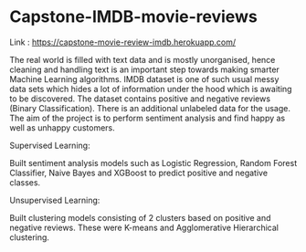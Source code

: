 # Capstone-IMDB-movie-reviews

Link : https://capstone-movie-review-imdb.herokuapp.com/

The real world is filled with text data and is mostly unorganised, hence cleaning and handling text is an important step towards making smarter Machine Learning algorithms. IMDB dataset is one of such usual messy data sets which hides a lot of information under the hood which is awaiting to be discovered. The dataset contains positive and negative reviews (Binary Classification). There is an additional unlabeled data for the usage. The aim of the project is to perform sentiment analysis and find happy as well as unhappy customers.

Supervised Learning:

Built sentiment analysis models such as Logistic Regression, Random Forest Classifier, Naive Bayes and XGBoost to predict positive and negative classes.

Unsupervised Learning:

Built clustering models consisting of 2 clusters based on positive and negative reviews. These were K-means and Agglomerative Hierarchical clustering.



